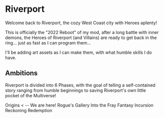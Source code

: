 # Riverport

Welcome back to Riverport, the cozy West Coast city with Heroes aplenty!

This is officially the "2022 Reboot" of my mod, after a long battle with inner demons, the Heroes of Riverport (and Villains) are ready to get back in the ring... just as fast as I can program them...

I'll be adding art assets as I can make them, with what humble skills I do have.

## Ambitions 

Riverport is divided into 6 Phases, with the goal of telling a self-contained story ranging from humble beginnings to saving Riverport's own little pocket of the Multiverse!

Origins             < -- We are here!
Rogue's Gallery
Into the Fray
Fantasy Incursion
Reckoning
Redemption
